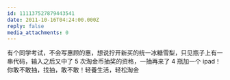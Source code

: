 ```yaml
---
id: 111137527879443541
date: 2011-10-16T04:24:00.000Z
reply: false
media_attachments: 0
---
```


有个同学考试，不会写惠顾的惠，想说拧开新买的统一冰糖雪梨，只见瓶子上有一串代码，输入之后又中了 5 次淘金币抽奖的资格，一抽再来了 4 瓶加一个 ipad！你敢不敢抽，找抽，敢不敢！轻養生活，轻松淘金 ​​​​

